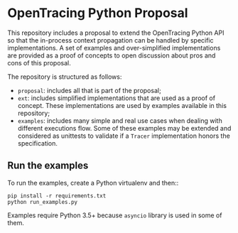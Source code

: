 # OpenTracing Python Proposal

This repository includes a proposal to extend the OpenTracing Python API so
that the in-process context propagation can be handled by specific implementations.
A set of examples and over-simplified implementations are provided as a proof
of concepts to open discussion about pros and cons of this proposal.

The repository is structured as follows:
* `proposal`: includes all that is part of the proposal;
* `ext`: includes simplified implementations that are used as a proof of concept.
  These implementations are used by examples available in this repository;
* `examples`: includes many simple and real use cases when dealing with different
  executions flow. Some of these examples may be extended and considered as
  unittests to validate if a `Tracer` implementation honors the specification.

## Run the examples

To run the examples, create a Python virtualenv and then::

    pip install -r requirements.txt
    python run_examples.py

Examples require Python 3.5+ because `asyncio` library is used in some of them.
